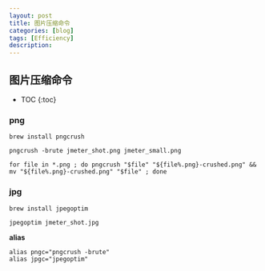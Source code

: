 ```yaml
---
layout: post
title: 图片压缩命令
categories: [blog]
tags: [Efficiency]
description: 
---
```


## 图片压缩命令

* TOC
{:toc}

### png

`brew install pngcrush`

```
pngcrush -brute jmeter_shot.png jmeter_small.png
```
```
for file in *.png ; do pngcrush "$file" "${file%.png}-crushed.png" && mv "${file%.png}-crushed.png" "$file" ; done
```
### jpg

`brew install jpegoptim`

```
jpegoptim jmeter_shot.jpg
```

**alias**

```
alias pngc="pngcrush -brute"
alias jpgc="jpegoptim"
```

